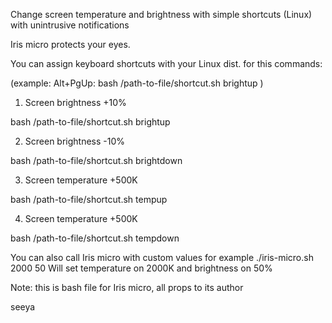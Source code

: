 Change screen temperature and brightness with simple shortcuts (Linux) with unintrusive notifications


Iris micro protects your eyes.

You can assign keyboard shortcuts with your Linux dist. for this commands:

(example: Alt+PgUp: bash /path-to-file/shortcut.sh brightup )

1. Screen brightness +10%

bash /path-to-file/shortcut.sh brightup

2. Screen brightness -10%

bash /path-to-file/shortcut.sh brightdown

3. Screen temperature +500K

bash /path-to-file/shortcut.sh tempup

4. Screen temperature +500K

bash /path-to-file/shortcut.sh tempdown


You can also call Iris micro with custom values for example
./iris-micro.sh 2000 50
Will set temperature on 2000K and brightness on 50%

Note: this is bash file for Iris micro, all props to its author

seeya